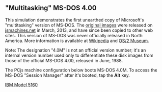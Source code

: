 "Multitasking" MS-DOS 4.00
---

This simulation demonstrates the first unearthed copy of Microsoft's "multitasking" version of MS-DOS.  The
[original images](/disks/pc/dos/microsoft/4.0M/) were released on [jsmachines.net](http://jsmachines.net/)
in March, 2013, and have since been copied to other web sites.  This version of MS-DOS was never officially released
in North America.  More information is available at [Wikipedia](http://en.wikipedia.org/wiki/Multi-tasking_MS-DOS_4.0)
and [OS/2 Museum](http://www.os2museum.com/wp/?p=1769).

Note: The designation "4.0M" is not an official version number; it's an internal version number used only to
differentiate these disk images from those of the official MS-DOS 4.00, released in June, 1988. 

The PCjs machine configuration below boots MS-DOS 4.0M.  To access the MS-DOS "Session Manager" after it's booted,
tap the **Alt** key.

[IBM Model 5160](machine.xml "PCjs:ibm5160:::debugger")